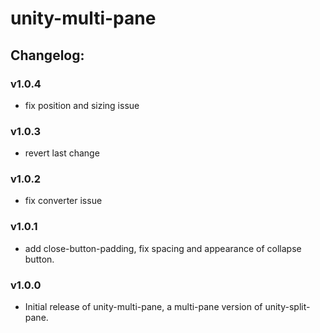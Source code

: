 # unity-multi-pane

## Changelog:

### v1.0.4
- fix position and sizing issue

### v1.0.3
- revert last change

### v1.0.2
- fix converter issue

### v1.0.1
- add close-button-padding, fix spacing and appearance of collapse button.

### v1.0.0
- Initial release of unity-multi-pane, a multi-pane version of unity-split-pane.
